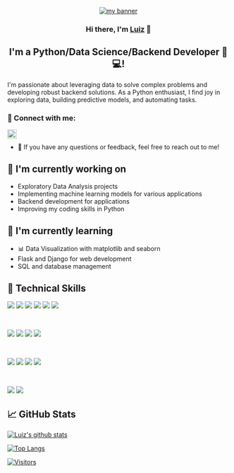 <p align="center">
  <a href="https://www.luiz2047.dev/" target="_blank" rel="noreferrer"><img src="https://media.licdn.com/dms/image/C4E16AQHSA_7ZGaTUTA/profile-displaybackgroundimage-shrink_350_1400/0/1657196255195?e=1694044800&v=beta&t=of5KxTILIbcNp7GViTf1TWw_Q39fWCLTUyi0XYedNu4" alt="my banner"></a>
</p>

<h3 align="center">
Hi there, I'm <a href="https://www.luiz2047.dev/" target="_blank" rel="noreferrer">Luiz</a> 👋
</h3>

<h2 align="center">
I'm a Python/Data Science/Backend Developer 🐍💻!
</h2> 

I'm passionate about leveraging data to solve complex problems and developing robust backend solutions. As a Python enthusiast, I find joy in exploring data, building predictive models, and automating tasks.

### 🤝 Connect with me:

<a href="https://www.linkedin.com/in/aleksey-kochetkov-ds/"><img align="left" src="https://image.lexica.art/full_jpg/237a26d1-a780-43d7-bff1-8719298cc26f" alt="Luiz | LinkedIn" width="21px"/></a>
</br>
- 💬 If you have any questions or feedback, feel free to reach out to me!

## 🔭 I'm currently working on

- Exploratory Data Analysis projects
- Implementing machine learning models for various applications
- Backend development for applications
- Improving my coding skills in Python

## 🌱 I'm currently learning

- 📊 Data Visualization with matplotlib and seaborn
- Flask and Django for web development
- SQL and database management

## 💼 Technical Skills

![](https://img.shields.io/badge/Code-Python-informational?style=flat&logo=Python&color=3776AB)
![](https://img.shields.io/badge/Code-Jupyter_Notebook-informational?style=flat&logo=Jupyter&color=F37626)
![](https://img.shields.io/badge/Code-Pandas-informational?style=flat&logo=Pandas&color=150458)
![](https://img.shields.io/badge/Code-NumPy-informational?style=flat&logo=NumPy&color=013243)
![](https://img.shields.io/badge/Code-SciPy-informational?style=flat&logo=SciPy&color=8CAAE6)
![](https://img.shields.io/badge/Code-Scikit_Learn-informational?style=flat&logo=scikit-learn&color=F7931E)

</br>

![](https://img.shields.io/badge/Backend-Flask-informational?style=flat&logo=Flask&color=000000)
![](https://img.shields.io/badge/Backend-Django-informational?style=flat&logo=Django&color=092E20)
![](https://img.shields.io/badge/Database-SQL-informational?style=flat&logo=SQLite&color=003B57)
![](https://img.shields.io/badge/Database-PostgreSQL-informational?style=flat&logo=PostgreSQL&color=336791)

</br>

![](https://img.shields.io/badge/Tools-Matplotlib-informational?style=flat&logo=Matplotlib&color=EE4C2C)
![](https://img.shields.io/badge/Tools-Seaborn-informational?style=flat&logo=Seaborn&color=3776AB)
![](https://img.shields.io/badge/Tools-Flask_RESTful-informational?style=flat&logo=Flask&color=000000)
![](https://img.shields.io/badge/Tools-Django_REST_Framework-informational?style=flat&logo=Django&color=092E20)

</br>

![](https://img.shields.io/badge/Version_Control-Git-informational?style=flat&logo=Git&color=F05032)
![](https://img.shields.io/badge/Version_Control-GitHub-informational?style=flat&logo=GitHub&color=181717)


## 📈 GitHub Stats 

[![Luiz's github stats](https://github-readme-stats.vercel.app/api?username=luiz2047)](https://github.com/luiz2047)

[![Top Langs](https://github-readme-stats.vercel.app/api/top-langs/?username=luiz2047&layout=compact)](https://github.com/luiz2047)

[![Visitors](https://visitor-badge.glitch.me/badge?page_id=luiz2047.visitor-badge)](https://github.com/luiz2047)

